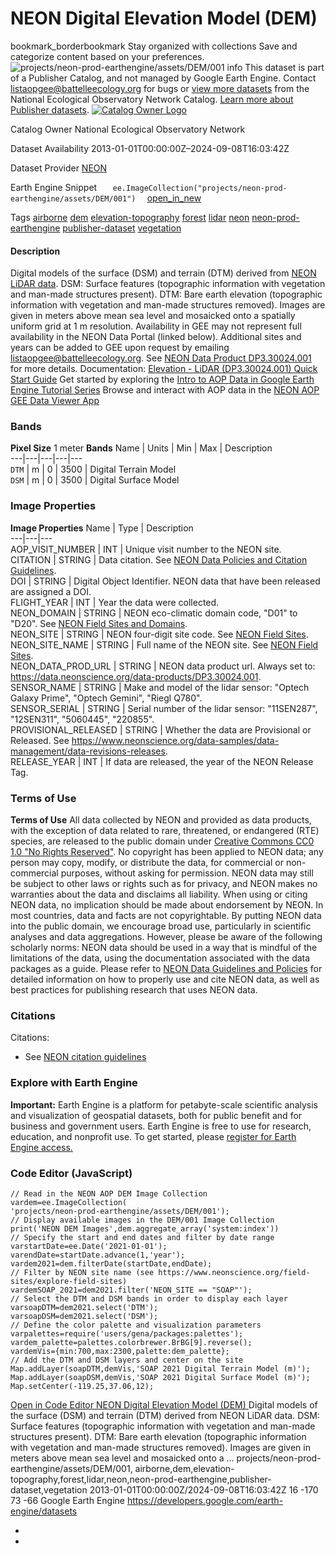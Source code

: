  
#  NEON Digital Elevation Model (DEM) 
bookmark_borderbookmark Stay organized with collections  Save and categorize content based on your preferences. 
![projects/neon-prod-earthengine/assets/DEM/001](https://developers.google.com/earth-engine/datasets/images/neon-prod-earthengine/projects_neon-prod-earthengine_assets_DEM_001_sample.png)
info
This dataset is part of a Publisher Catalog, and not managed by Google Earth Engine. Contact listaopgee@battelleecology.org for bugs or [view more datasets](https://developers.google.com/earth-engine/datasets/publisher/neon-prod-earthengine) from the National Ecological Observatory Network Catalog. [Learn more about Publisher datasets](https://developers.google.com/earth-engine/datasets/publisher). 
[ ![Catalog Owner Logo](https://developers.google.com/static/earth-engine/datasets/logos/neon-prod-earthengine_logo.png) ](https://www.neonscience.org/data-collection/airborne-remote-sensing) 

Catalog Owner
    National Ecological Observatory Network 

Dataset Availability
    2013-01-01T00:00:00Z–2024-09-08T16:03:42Z 

Dataset Provider
     [ NEON ](https://data.neonscience.org/data-products/DP3.30024.001) 

Earth Engine Snippet
     `    ee.ImageCollection("projects/neon-prod-earthengine/assets/DEM/001")   ` [ open_in_new ](https://code.earthengine.google.com/?scriptPath=Examples:Datasets/neon-prod-earthengine/projects_neon-prod-earthengine_assets_DEM_001) 

Tags
     [airborne](https://developers.google.com/earth-engine/datasets/tags/airborne) [dem](https://developers.google.com/earth-engine/datasets/tags/dem) [elevation-topography](https://developers.google.com/earth-engine/datasets/tags/elevation-topography) [forest](https://developers.google.com/earth-engine/datasets/tags/forest) [lidar](https://developers.google.com/earth-engine/datasets/tags/lidar) [neon](https://developers.google.com/earth-engine/datasets/tags/neon) [neon-prod-earthengine](https://developers.google.com/earth-engine/datasets/tags/neon-prod-earthengine) [publisher-dataset](https://developers.google.com/earth-engine/datasets/tags/publisher-dataset) [vegetation](https://developers.google.com/earth-engine/datasets/tags/vegetation)
#### Description
Digital models of the surface (DSM) and terrain (DTM) derived from [NEON LiDAR data](https://www.neonscience.org/data-collection/lidar). DSM: Surface features (topographic information with vegetation and man-made structures present). DTM: Bare earth elevation (topographic information with vegetation and man-made structures removed). Images are given in meters above mean sea level and mosaicked onto a spatially uniform grid at 1 m resolution. Availability in GEE may not represent full availability in the NEON Data Portal (linked below). Additional sites and years can be added to GEE upon request by emailing listaopgee@battelleecology.org.
See [NEON Data Product DP3.30024.001](https://data.neonscience.org/data-products/DP3.30024.001) for more details.
Documentation: [Elevation - LiDAR (DP3.30024.001) Quick Start Guide](https://data.neonscience.org/api/v0/documents/quick-start-guides/NEON.QSG.DP3.30024.001v1?inline=true&fallback=html)
Get started by exploring the [Intro to AOP Data in Google Earth Engine Tutorial Series](https://www.neonscience.org/resources/learning-hub/tutorials/intro-aop-data-google-earth-engine-tutorial-series)
Browse and interact with AOP data in the [NEON AOP GEE Data Viewer App](https://neon-prod-earthengine.projects.earthengine.app/view/neon-aop-gee-data-viewer---desktop)
### Bands
**Pixel Size** 1 meter 
**Bands**
Name | Units | Min | Max | Description  
---|---|---|---|---  
`DTM` | m |  0  |  3500  | Digital Terrain Model  
`DSM` | m |  0  |  3500  | Digital Surface Model  
### Image Properties
**Image Properties**
Name | Type | Description  
---|---|---  
AOP_VISIT_NUMBER | INT | Unique visit number to the NEON site.  
CITATION | STRING | Data citation. See [NEON Data Policies and Citation Guidelines](https://www.neonscience.org/data-samples/data-policies-citation).  
DOI | STRING | Digital Object Identifier. NEON data that have been released are assigned a DOI.  
FLIGHT_YEAR | INT | Year the data were collected.  
NEON_DOMAIN | STRING | NEON eco-climatic domain code, "D01" to "D20". See [NEON Field Sites and Domains](https://www.neonscience.org/field-sites/about-field-sites).  
NEON_SITE | STRING | NEON four-digit site code. See [NEON Field Sites](https://www.neonscience.org/field-sites/).  
NEON_SITE_NAME | STRING | Full name of the NEON site. See [NEON Field Sites](https://www.neonscience.org/field-sites/).  
NEON_DATA_PROD_URL | STRING | NEON data product url. Always set to: <https://data.neonscience.org/data-products/DP3.30024.001>.  
SENSOR_NAME | STRING | Make and model of the lidar sensor: "Optech Galaxy Prime", "Optech Gemini", "Riegl Q780".  
SENSOR_SERIAL | STRING | Serial number of the lidar sensor: "11SEN287", "12SEN311", "5060445", "220855".  
PROVISIONAL_RELEASED | STRING | Whether the data are Provisional or Released. See <https://www.neonscience.org/data-samples/data-management/data-revisions-releases>.  
RELEASE_YEAR | INT | If data are released, the year of the NEON Release Tag.  
### Terms of Use
**Terms of Use**
All data collected by NEON and provided as data products, with the exception of data related to rare, threatened, or endangered (RTE) species, are released to the public domain under [Creative Commons CC0 1.0 "No Rights Reserved"](https://creativecommons.org/publicdomain/zero/1.0/). No copyright has been applied to NEON data; any person may copy, modify, or distribute the data, for commercial or non-commercial purposes, without asking for permission. NEON data may still be subject to other laws or rights such as for privacy, and NEON makes no warranties about the data and disclaims all liability. When using or citing NEON data, no implication should be made about endorsement by NEON. In most countries, data and facts are not copyrightable. By putting NEON data into the public domain, we encourage broad use, particularly in scientific analyses and data aggregations. However, please be aware of the following scholarly norms: NEON data should be used in a way that is mindful of the limitations of the data, using the documentation associated with the data packages as a guide. Please refer to [NEON Data Guidelines and Policies](https://www.neonscience.org/data-samples/guidelines-policies) for detailed information on how to properly use and cite NEON data, as well as best practices for publishing research that uses NEON data.
### Citations
Citations:
  * See [NEON citation guidelines](https://www.neonscience.org/data-samples/guidelines-policies/citing)


### Explore with Earth Engine
**Important:** Earth Engine is a platform for petabyte-scale scientific analysis and visualization of geospatial datasets, both for public benefit and for business and government users. Earth Engine is free to use for research, education, and nonprofit use. To get started, please [register for Earth Engine access.](https://console.cloud.google.com/earth-engine)
### Code Editor (JavaScript)
```
// Read in the NEON AOP DEM Image Collection
vardem=ee.ImageCollection(
'projects/neon-prod-earthengine/assets/DEM/001');
// Display available images in the DEM/001 Image Collection
print('NEON DEM Images',dem.aggregate_array('system:index'))
// Specify the start and end dates and filter by date range
varstartDate=ee.Date('2021-01-01');
varendDate=startDate.advance(1,'year');
vardem2021=dem.filterDate(startDate,endDate);
// Filter by NEON site name (see https://www.neonscience.org/field-sites/explore-field-sites)
vardemSOAP_2021=dem2021.filter('NEON_SITE == "SOAP"');
// Select the DTM and DSM bands in order to display each layer
varsoapDTM=dem2021.select('DTM');
varsoapDSM=dem2021.select('DSM');
// Define the color palette and visualization parameters
varpalettes=require('users/gena/packages:palettes');
vardem_palette=palettes.colorbrewer.BrBG[9].reverse();
vardemVis={min:700,max:2300,palette:dem_palette};
// Add the DTM and DSM layers and center on the site
Map.addLayer(soapDTM,demVis,'SOAP 2021 Digital Terrain Model (m)');
Map.addLayer(soapDSM,demVis,'SOAP 2021 Digital Surface Model (m)');
Map.setCenter(-119.25,37.06,12);
```
[ Open in Code Editor ](https://code.earthengine.google.com/?scriptPath=Examples:Datasets/neon-prod-earthengine/projects_neon-prod-earthengine_assets_DEM_001)
[ NEON Digital Elevation Model (DEM) ](https://developers.google.com/earth-engine/datasets/catalog/projects_neon-prod-earthengine_assets_DEM_001)
Digital models of the surface (DSM) and terrain (DTM) derived from NEON LiDAR data. DSM: Surface features (topographic information with vegetation and man-made structures present). DTM: Bare earth elevation (topographic information with vegetation and man-made structures removed). Images are given in meters above mean sea level and mosaicked onto a …
projects/neon-prod-earthengine/assets/DEM/001, airborne,dem,elevation-topography,forest,lidar,neon,neon-prod-earthengine,publisher-dataset,vegetation 
2013-01-01T00:00:00Z/2024-09-08T16:03:42Z
16 -170 73 -66 
Google Earth Engine
https://developers.google.com/earth-engine/datasets
  * [ ](https://doi.org/https://data.neonscience.org/data-products/DP3.30024.001)
  * [ ](https://doi.org/https://developers.google.com/earth-engine/datasets/catalog/projects_neon-prod-earthengine_assets_DEM_001)



